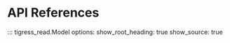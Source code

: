 # API References
::: tigress_read.Model
    options:
      show_root_heading: true
      show_source: true
